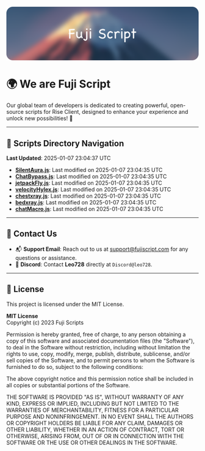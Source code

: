 ![Banner](.github/b.webp)

# 🌍 **We are Fuji Script**

Our global team of developers is dedicated to creating powerful, open-source scripts for Rise Client, designed to enhance your experience and unlock new possibilities! 🌟

---
<!-- SCRIPTS_NAVIGATION_START -->
## 📂 **Scripts Directory Navigation**

**Last Updated**: 2025-01-07 23:04:37 UTC

- **[SilentAura.js](scripts/SilentAura.js)**: Last modified on 2025-01-07 23:04:35 UTC
- **[ChatBypass.js](scripts/ChatBypass.js)**: Last modified on 2025-01-07 23:04:35 UTC
- **[jetpackFly.js](scripts/jetpackFly.js)**: Last modified on 2025-01-07 23:04:35 UTC
- **[velocityHylex.js](scripts/velocityHylex.js)**: Last modified on 2025-01-07 23:04:35 UTC
- **[chestxray.js](scripts/chestxray.js)**: Last modified on 2025-01-07 23:04:35 UTC
- **[bedxray.js](scripts/bedxray.js)**: Last modified on 2025-01-07 23:04:35 UTC
- **[chatMacro.js](scripts/chatMacro.js)**: Last modified on 2025-01-07 23:04:35 UTC

<!-- SCRIPTS_NAVIGATION_END -->

---

## 💬 **Contact Us**  
- 📬 **Support Email**: Reach out to us at [support@fujiscript.com](mailto:support@fujiscript.com) for any questions or assistance.  
- 💬 **Discord**: Contact **Leo728** directly at `Discord@leo728`.

---

## 📜 **License**

This project is licensed under the MIT License.  

**MIT License**  
Copyright (c) 2023 Fuji Scripts  

Permission is hereby granted, free of charge, to any person obtaining a copy of this software and associated documentation files (the "Software"), to deal in the Software without restriction, including without limitation the rights to use, copy, modify, merge, publish, distribute, sublicense, and/or sell copies of the Software, and to permit persons to whom the Software is furnished to do so, subject to the following conditions:  

The above copyright notice and this permission notice shall be included in all copies or substantial portions of the Software.  

THE SOFTWARE IS PROVIDED "AS IS", WITHOUT WARRANTY OF ANY KIND, EXPRESS OR IMPLIED, INCLUDING BUT NOT LIMITED TO THE WARRANTIES OF MERCHANTABILITY, FITNESS FOR A PARTICULAR PURPOSE AND NONINFRINGEMENT. IN NO EVENT SHALL THE AUTHORS OR COPYRIGHT HOLDERS BE LIABLE FOR ANY CLAIM, DAMAGES OR OTHER LIABILITY, WHETHER IN AN ACTION OF CONTRACT, TORT OR OTHERWISE, ARISING FROM, OUT OF OR IN CONNECTION WITH THE SOFTWARE OR THE USE OR OTHER DEALINGS IN THE SOFTWARE.  
